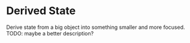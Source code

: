 # Derived State

Derive state from a big object into something smaller and more focused. TODO: maybe a better description?
